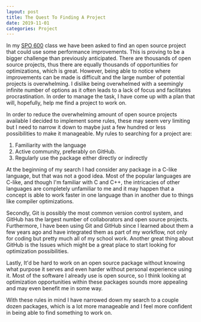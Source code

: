 ```yaml
---
layout: post
title: The Quest To Finding A Project
date: 2019-11-01
categories: Project
---
```


In my [SPO 600] class we have been asked to find an open source project that could use some performance improvements. This is proving to be a bigger challenge than previously anticipated. There are thousands of open source projects, thus there are equally thousands of opportunities for optimizations, which is great. However, being able to notice where improvements can be made is difficult and the large number of potential projects is overwhelming. I dislike being overwhelmed with a seemingly infinite number of options as it often leads to a lack of focus and facilitates procrastination. In order to manage the task, I have come up with a plan that will, hopefully, help me find a project to work on.

In order to reduce the overwhelming amount of open source projects available I decided to implement some rules, these may seem very limiting but I need to narrow it down to maybe just a few hundred or less possibilities to make it manageable. My rules to searching for a project are:

1. Familiarity with the language
2. Active community, preferably on GitHub.
3. Regularly use the package either directly or indirectly

At the beginning of my search I had consider any package in a C-like language, but that was not a good idea. Most of the popular languages are C-like, and though I'm familiar with C and C++, the intricacies of other languages are completely unfamiliar to me and it may happen that a concept is able to work faster in one language than in another due to things like compiler optimizations.

Secondly, Git is possibly the most common version control system, and GitHub has the largest number of collaborators and open source projects. Furthermore, I have been using Git and GitHub since I learned about them a few years ago and have integrated them as part of my workflow, not only for coding but pretty much all of my school work. Another great thing about GitHub is the Issues which might be a great place to start looking for optimization possibilities.

Lastly, It'd be hard to work on an open source package without knowing what purpose it serves and even harder without personal experience using it. Most of the software I already use is open source, so I think looking at optimization opportunities within these packages sounds more appealing and may even benefit me in some way.

With these rules in mind I have narrowed down my search to a couple dozen packages, which is a lot more manageable and I feel more confident in being able to find something to work on.

[spo 600]: https://wiki.cdot.senecacollege.ca/wiki/SPO600

